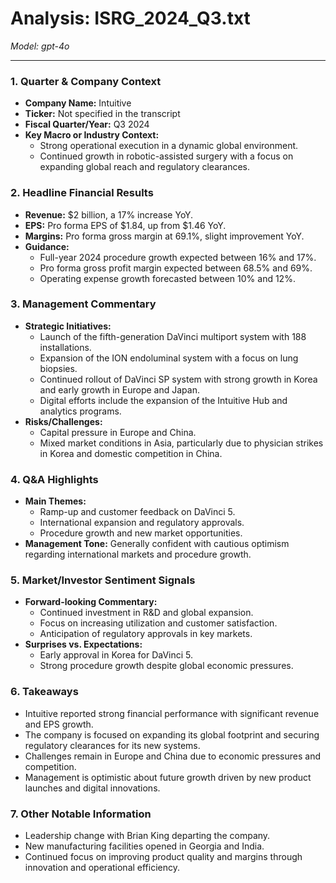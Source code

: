 # Analysis: ISRG_2024_Q3.txt

*Model: gpt-4o*

---

### 1. Quarter & Company Context
- **Company Name:** Intuitive
- **Ticker:** Not specified in the transcript
- **Fiscal Quarter/Year:** Q3 2024
- **Key Macro or Industry Context:**
  - Strong operational execution in a dynamic global environment.
  - Continued growth in robotic-assisted surgery with a focus on expanding global reach and regulatory clearances.

### 2. Headline Financial Results
- **Revenue:** $2 billion, a 17% increase YoY.
- **EPS:** Pro forma EPS of $1.84, up from $1.46 YoY.
- **Margins:** Pro forma gross margin at 69.1%, slight improvement YoY.
- **Guidance:**
  - Full-year 2024 procedure growth expected between 16% and 17%.
  - Pro forma gross profit margin expected between 68.5% and 69%.
  - Operating expense growth forecasted between 10% and 12%.

### 3. Management Commentary
- **Strategic Initiatives:**
  - Launch of the fifth-generation DaVinci multiport system with 188 installations.
  - Expansion of the ION endoluminal system with a focus on lung biopsies.
  - Continued rollout of DaVinci SP system with strong growth in Korea and early growth in Europe and Japan.
  - Digital efforts include the expansion of the Intuitive Hub and analytics programs.
- **Risks/Challenges:**
  - Capital pressure in Europe and China.
  - Mixed market conditions in Asia, particularly due to physician strikes in Korea and domestic competition in China.

### 4. Q&A Highlights
- **Main Themes:**
  - Ramp-up and customer feedback on DaVinci 5.
  - International expansion and regulatory approvals.
  - Procedure growth and new market opportunities.
- **Management Tone:** Generally confident with cautious optimism regarding international markets and procedure growth.

### 5. Market/Investor Sentiment Signals
- **Forward-looking Commentary:**
  - Continued investment in R&D and global expansion.
  - Focus on increasing utilization and customer satisfaction.
  - Anticipation of regulatory approvals in key markets.
- **Surprises vs. Expectations:**
  - Early approval in Korea for DaVinci 5.
  - Strong procedure growth despite global economic pressures.

### 6. Takeaways
- Intuitive reported strong financial performance with significant revenue and EPS growth.
- The company is focused on expanding its global footprint and securing regulatory clearances for its new systems.
- Challenges remain in Europe and China due to economic pressures and competition.
- Management is optimistic about future growth driven by new product launches and digital innovations.

### 7. Other Notable Information
- Leadership change with Brian King departing the company.
- New manufacturing facilities opened in Georgia and India.
- Continued focus on improving product quality and margins through innovation and operational efficiency.